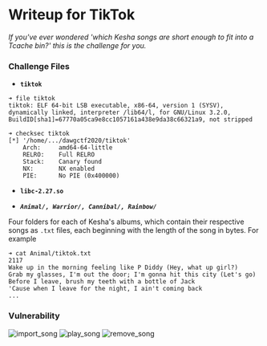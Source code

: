 # Writeup for TikTok

*If you've ever wondered 'which Kesha songs are short enough to fit into a Tcache bin?' this is the challenge for you.*

### Challenge Files

+  **`tiktok`**

```
➜ file tiktok
tiktok: ELF 64-bit LSB executable, x86-64, version 1 (SYSV), dynamically linked, interpreter /lib64/l, for GNU/Linux 3.2.0, BuildID[sha1]=67770a05ca9e8cc1057161a438e9da38c66321a9, not stripped

➜ checksec tiktok
[*] '/home/.../dawgctf2020/tiktok'
    Arch:     amd64-64-little
    RELRO:    Full RELRO
    Stack:    Canary found
    NX:       NX enabled
    PIE:      No PIE (0x400000)
```

+ **`libc-2.27.so`**

+ ***`Animal/, Warrior/, Cannibal/, Rainbow/`***

Four folders for each of Kesha's albums, which contain their respective songs as `.txt` files, each beginning with the length of the song in bytes. For example
```
➜ cat Animal/tiktok.txt
2117
Wake up in the morning feeling like P Diddy (Hey, what up girl?)
Grab my glasses, I'm out the door; I'm gonna hit this city (Let's go)
Before I leave, brush my teeth with a bottle of Jack
'Cause when I leave for the night, I ain't coming back
...
```

### Vulnerability 
![import_song](https://www.dropbox.com/s/rlvv9nhr4w5n848/Screenshot%202020-04-13%2021.57.34.png?dl=0)
![play_song](https://www.dropbox.com/s/mc4h9jhp5dkg89u/Screenshot%202020-04-13%2022.12.08.png?dl=0)
![remove_song](https://www.dropbox.com/s/jv6se4koawdfa4d/Screenshot%202020-04-13%2022.05.43.png?dl=0)







